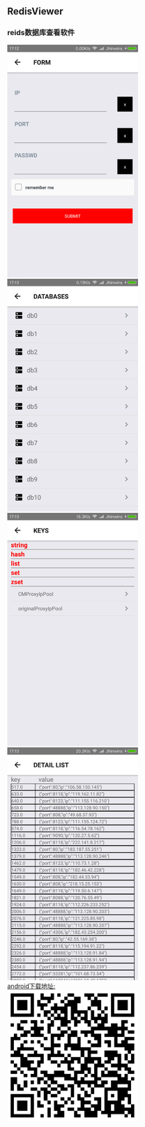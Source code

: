 ## RedisViewer<br/>
### reids数据库查看软件<br/>
<img width="300" src="./imgs/form.png" />
<img width="300" src="./imgs/dbs.png" /><br/>
<img width="300" src="./imgs/keys.png" />
<img width="300" src="./imgs/data.png" /><br/>
<a href="http://116.196.89.212:1995/APK/RedisViewer.apk" title="下载地址">android下载地址:</a><br/>
<img width="300" src="./imgs/downloadapk.png">